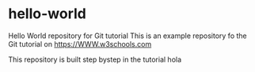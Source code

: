 # hello-world
Hello World repository for Git tutorial
This is an example repository fo the Git tutorial on https://WWW.w3schools.com

This repository is built step bystep in the tutorial 
hola

